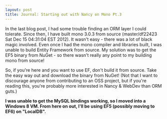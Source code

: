 ```yaml
---
layout: post
title: Journal: Starting out with Nancy on Mono Pt.3 
---
```

In the last blog post, I had some trouble finding an ORM layer I could tolerate. Since then, I have built mono 3.0.3 from source (master/df22423 Sat Dec 15 04:31:04 EST 2012). It wasn't easy - there was a lot of black magic involved. Even once I had the mono compiler and libraries built, I was unable to build Entity Framework from source. My solution was to get the EF5 binary from NuGet - so there wasn't really any point to my building mono from source!

So, if you're here and you want to use EF, don't build it from source. Take the easy way out and download the binary from NuGet! (Not that I want to discourage anyone from contributing to an OSS project, but if you're reading this, you're probably more interested in Nancy & WebDev than ORM guts.)

**I was unable to get the MySQL bindings working, so I moved into a Windows 8 VM. From here on out, I'll be using EF5 (possibly moving to EF6) on "LocalDB".**